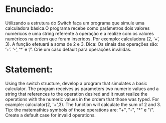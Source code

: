 # Enunciado:

Utilizando a estrutura do Switch faça um programa que simule uma calculadora básica.O programa recebe
como parâmetros dois valores numéricos e uma string referente à operação e a realize com os valores
numéricos na ordem que foram inseridos. Por exemplo: calculadora (2, ‘+’, 3). A função efetuará a soma de 2 e 3. Dica: Os sinais das operações são: ‘+’. ‘-’, ‘*’ e ‘/’. Crie um caso default para operações inválidas.

# Statement:

Using the switch structure, develop a program that simulates a basic calculator. The program receives as parameters two numeric values and a string that references to the operation desired and it must realize the operations with the numeric values in the ordem that those was typed. For example: calculator(2, '+',3). The function will calculate the sum of 2 and 3. Tip: the matemathics symbols of those operations are: "+", "-", "*" e "/". Create a default case for invalid operations. 